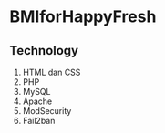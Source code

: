 # BMIforHappyFresh

## Technology
1. HTML dan CSS
2. PHP
3. MySQL
4. Apache
5. ModSecurity
6. Fail2ban

## 
















